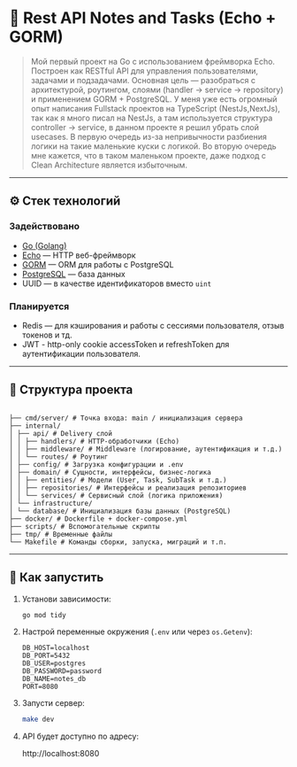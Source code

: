 # 📝 Rest API Notes and Tasks (Echo + GORM)

> Мой первый проект на Go с использованием фреймворка Echo. Построен как RESTful API для управления пользователями, задачами и подзадачами. Основная цель — разобраться с архитектурой, роутингом, слоями (handler → service → repository) и применением GORM + PostgreSQL.
> У меня уже есть огромный опыт написания Fullstack проектов на TypeScript (NestJs,NextJs), так как я много писал на NestJs, а там используется структура controller → service, в данном проекте я решил убрать слой usecases. В первую очередь из-за непривычности разбиения логики на такие маленькие куски с логикой. Во вторую очередь мне кажется, что в таком маленьком проекте, даже подход с Clean Architecture является избыточным.

---

## ⚙️ Стек технологий

### Задействовано

- [Go (Golang)](https://golang.org/)
- [Echo](https://echo.labstack.com/) — HTTP веб-фреймворк
- [GORM](https://gorm.io/) — ORM для работы с PostgreSQL
- [PostgreSQL](https://www.postgresql.org/) — база данных
- UUID — в качестве идентификаторов вместо `uint`

### Планируется

- Redis — для кэширования и работы с сессиями пользователя, отзыв токенов и тд.
- JWT - http-only cookie accessToken и refreshToken для аутентификации пользователя.

---

## 📁 Структура проекта

```

├── cmd/server/ # Точка входа: main / инициализация сервера
├── internal/
│ ├── api/ # Delivery слой
│ │ ├── handlers/ # HTTP-обработчики (Echo)
│ │ ├── middleware/ # Middleware (логирование, аутентификация и т.д.)
│ │ └── routes/ # Роутинг
│ ├── config/ # Загрузка конфигурации и .env
│ ├── domain/ # Сущности, интерфейсы, бизнес-логика
│ │ ├── entities/ # Модели (User, Task, SubTask и т.д.)
│ │ ├── repositories/ # Интерфейсы и реализация репозиториев
│ │ └── services/ # Сервисный слой (логика приложения)
│ └── infrastructure/
│ └── database/ # Инициализация базы данных (PostgreSQL)
├── docker/ # Dockerfile + docker-compose.yml
├── scripts/ # Вспомогательные скрипты
├── tmp/ # Временные файлы
└── Makefile # Команды сборки, запуска, миграций и т.п.

```

---

## 🚀 Как запустить

1. Установи зависимости:

   ```bash
   go mod tidy

   ```

2. Настрой переменные окружения (`.env` или через `os.Getenv`):

   ```
   DB_HOST=localhost
   DB_PORT=5432
   DB_USER=postgres
   DB_PASSWORD=password
   DB_NAME=notes_db
   PORT=8080
   ```

3. Запусти сервер:

   ```bash
   make dev

   ```

4. API будет доступно по адресу:

   http://localhost:8080

```

```
